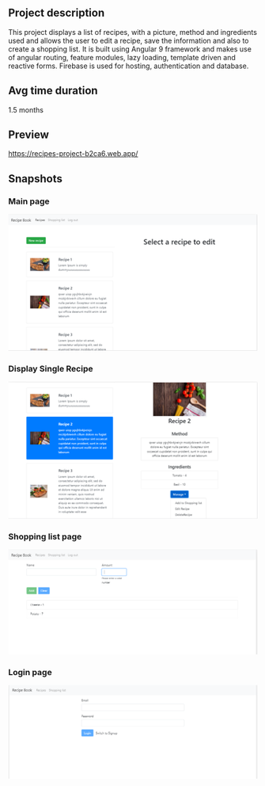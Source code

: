 ## Project description
This project displays a list of recipes, with a picture, method and ingredients used and allows the user to edit a recipe, save the information and also to create a shopping list.
It is built using Angular 9 framework and makes use of angular routing, feature modules, lazy loading, template driven and reactive forms. Firebase is used for hosting, authentication and database.

## Avg time duration
1.5 months

## Preview
https://recipes-project-b2ca6.web.app/

## Snapshots

### Main page
![Main page](website-images/MainPage.PNG)

### Display Single Recipe
![Main page](website-images/SingleRecipePage.PNG)

### Shopping list page
![Main page](website-images/ListPage.PNG)

### Login page
![Main page](website-images/AuthPage.PNG)
